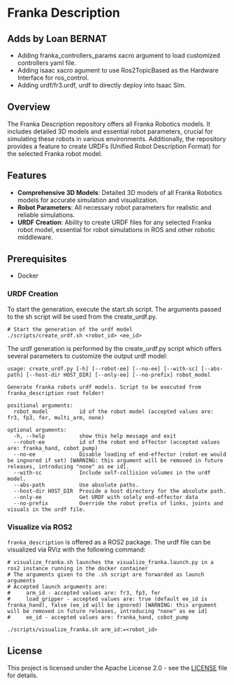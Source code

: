 # Franka Description

## Adds by Loan BERNAT
- Adding franka_controllers_params xacro argument to load customized controllers yaml file.
- Adding isaac xacro agument to use Ros2TopicBased as the Hardware Interface for ros_control.
- Adding urdf/fr3.urdf, urdf to directly deploy into Isaac Sim.

## Overview

The Franka Description repository offers all Franka Robotics models. It includes detailed 3D models and essential robot parameters, crucial for simulating these robots in various environments. Additionally, the repository provides a feature to create URDFs (Unified Robot Description Format) for the selected Franka robot model.

## Features

- **Comprehensive 3D Models**: Detailed 3D models of all Franka Robotics models for accurate simulation and visualization.
- **Robot Parameters**: All necessary robot parameters for realistic and reliable simulations.
- **URDF Creation**: Ability to create URDF files for any selected Franka robot model, essential for robot simulations in ROS and other robotic middleware.

## Prerequisites

- Docker

### URDF Creation

To start the generation, execute the start.sh script. The arguments passed to the sh script will be used from the create_urdf.py.

```
# Start the generation of the urdf model
./scripts/create_urdf.sh <robot_id> <ee_id>
```

The urdf generation is performed by the create_urdf.py script which offers several parameters to customize the output urdf model:

```
usage: create_urdf.py [-h] [--robot-ee] [--no-ee] [--with-sc] [--abs-path] [--host-dir HOST_DIR] [--only-ee] [--no-prefix] robot_model

Generate franka robots urdf models. Script to be executed from franka_description root folder!

positional arguments:
  robot_model          id of the robot model (accepted values are: fr3, fp3, fer, multi_arm, none)

optional arguments:
  -h, --help           show this help message and exit
  --robot-ee           id of the robot end effector (accepted values are: franka_hand, cobot_pump)
  --no-ee              Disable loading of end-effector (robot-ee would be ingnored if set) [WARNING: this argument will be removed in future releases, introducing "none" as ee id].
  --with-sc            Include self-collision volumes in the urdf model.
  --abs-path           Use absolute paths.
  --host-dir HOST_DIR  Provide a host directory for the absolute path.
  --only-ee            Get URDF with solely end-effector data
  --no-prefix          Override the robot prefix of links, joints and visuals in the urdf file.
```

### Visualize via ROS2

`franka_description` is offered as a ROS2 package.
The urdf file can be visualized via RViz with the following command:

```
# visualize_franka.sh launches the visualize_franka.launch.py in a ros2 instance running in the docker container
# The arguments given to the .sh script are forwarded as launch arguments
# Accepted launch arguments are:
#     arm_id - accepted values are: fr3, fp3, fer
#     load_gripper - accepted values are: true (default ee_id is franka_hand), false (ee_id will be ignored) [WARNING: this argument will be removed in future releases, introducing "none" as ee id]
#     ee_id - accepted values are: franka_hand, cobot_pump

./scripts/visualize_franka.sh arm_id:=<robot_id> 

```


## License

This project is licensed under the Apache License 2.0 - see the [LICENSE](LICENSE) file for details.
